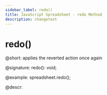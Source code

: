 ```yaml
---
sidebar_label: redo()
title: JavaScript Spreadsheet - redo Method
description: changetext
---
```


# redo()

@short: applies the reverted action once again

@signature: redo(): void;

@example:
spreadsheet.redo();

@descr:
